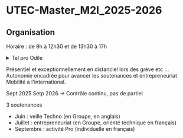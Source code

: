 # UTEC-Master_M2I_2025-2026

## Organisation

Horaire : de 9h à 12h30 et de 13h30 à 17h
<details><summary>Tel pro Odile</summary>
<pre>
 06 99 26 53 78
</pre>
</details>


Présentiel et exceptionnellement en distanciel lors des grève etc ...
Autonomie encadrée pour avancer les soutenances et entrepreneuriat
Mobilité à l'international.

Sept 2025 Setp 2026 -> Contrôle continu, pas de partiel

3 soutenances

- Juin : veille Techno (en Groupe, en anglais)
- Juillet : entrepreneuriat (en Groupe, orienté technique en français)
- Septembre : activité Pro (individuelle en français)

